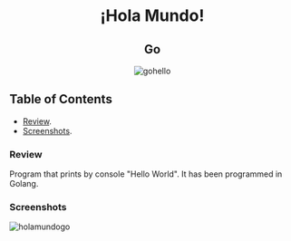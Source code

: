 <div align="center">
  
  <h1>¡Hola Mundo!</h1>
  <h2>Go</h2>

![gohello](https://user-images.githubusercontent.com/116028548/199345465-e489ce5d-fe4e-42da-b1b3-570f2a936270.jpg)


</div>


## Table of Contents

- [Review](#review).
- [Screenshots](#screenshots).


### Review

Program that prints by console "Hello World". It has been programmed in Golang.

### Screenshots

![holamundogo](https://user-images.githubusercontent.com/116028548/199345652-678288d1-82e0-43ef-babe-6e4d39f13ba7.jpg)
